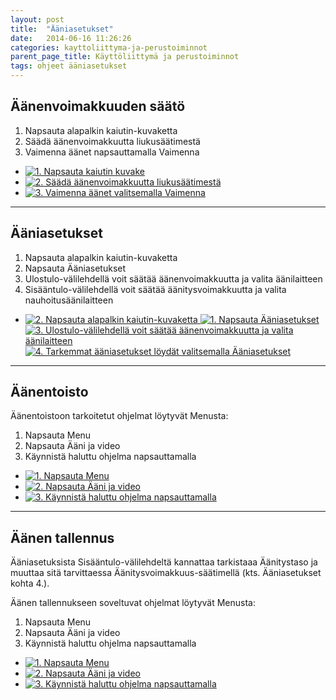 ```yaml
---
layout: post
title:  "Ääniasetukset"
date:   2014-06-16 11:26:26
categories: kayttoliittyma-ja-perustoiminnot
parent_page_title: Käyttöliittymä ja perustoiminnot
tags: ohjeet ääniasetukset
---
```


<div class="pure-u-11-24">
<h2>Äänenvoimakkuuden säätö</h2>

<ol>
  <li>Napsauta alapalkin kaiutin-kuvaketta</li>
  <li>Säädä äänenvoimakkuutta liukusäätimestä</li>
  <li>Vaimenna äänet napsauttamalla Vaimenna</li>
</ol>

</div>
<div class="pure-u-11-24 images">
  <ul>
    <li>
      <a href="{{ site.baseurl }}/assets/images/aaniasetukset-aktiivinen.png" title="1. Napsauta kaiutin kuvake" class="swipebox">
        <img src="{{ site.baseurl }}/assets/images/aaniasetukset-aktiivinen-small.png" alt="1. Napsauta kaiutin kuvake">
      </a>
    </li>
    <li>
      <a href="{{ site.baseurl }}/assets/images/aaniasetukset-voimakkuuden-saato.png" title="2. Säädä äänenvoimakkuutta liukusäätimestä" class="swipebox">
        <img src="{{ site.baseurl }}/assets/images/aaniasetukset-voimakkuuden-saato-small.png" alt="2. Säädä äänenvoimakkuutta liukusäätimestä">
      </a>
    </li>
    <li>
      <a href="{{ site.baseurl }}/assets/images/aaniasetukset-vaimenna.png" title="3. Vaimenna äänet valitsemalla Vaimenna" class="swipebox">
        <img src="{{ site.baseurl }}/assets/images/aaniasetukset-vaimenna-small.png" alt="3. Vaimenna äänet valitsemalla Vaimenna">
      </a>
    </li>
  </ul>
</div>

---

<div class="pure-u-11-24">
<h2>Ääniasetukset</h2>

<ol>
  <li>Napsauta alapalkin kaiutin-kuvaketta</li>
  <li>Napsauta Ääniasetukset</li>
  <li>Ulostulo-välilehdellä voit säätää äänenvoimakkuutta ja valita äänilaitteen</li>
  <li>Sisääntulo-välilehdellä voit säätää äänitysvoimakkuutta ja valita nauhoitusäänilaitteen</li>
</ol>

</div>
<div class="pure-u-11-24 images">
  <ul>
    <li>
     <a href="{{ site.baseurl }}/assets/images/aaniasetukset-aktiivinen.png" title="1. Napsauta alapalkin kaiutin-kuvaketta" class="swipebox">
        <img src="{{ site.baseurl }}/assets/images/aaniasetukset-aktiivinen-small.png" alt="2. Napsauta alapalkin kaiutin-kuvaketta">
      </a>
      <a href="{{ site.baseurl }}/assets/images/aaniasetukset-valinta-aktiivinen.png" title="2. Napsauta Ääniasetukset" class="swipebox">
        <img src="{{ site.baseurl }}/assets/images/aaniasetukset-valinta-aktiivinen-small.png" alt="1. Napsauta Ääniasetukset">
      </a>
      <a href="{{ site.baseurl }}/assets/images/aaniasetukset-ulostulo.png" title="3. Ulostulo-välilehdellä voit säätää äänenvoimakkuutta ja valita äänilaitteen" class="swipebox">
        <img src="{{ site.baseurl }}/assets/images/aaniasetukset-ulostulo-small.png" alt="3. Ulostulo-välilehdellä voit säätää äänenvoimakkuutta ja valita äänilaitteen">
      </a>
      <a href="{{ site.baseurl }}/assets/images/aaniasetukset-sisaantulo.png" title="4. Tarkemmat ääniasetukset löydät valitsemalla Ääniasetukset" class="swipebox">
        <img src="{{ site.baseurl }}/assets/images/aaniasetukset-sisaantulo-small.png" alt="4. Tarkemmat ääniasetukset löydät valitsemalla Ääniasetukset">
      </a>
    </li>
  </ul>
</div>

---

<div class="pure-u-11-24">
<h2>Äänentoisto</h2>

<p>Äänentoistoon tarkoitetut ohjelmat löytyvät Menusta:</p>
<ol>
  <li>Napsauta Menu</li>
  <li>Napsauta Ääni ja video</li>
  <li>Käynnistä haluttu ohjelma napsauttamalla</li>
</ol>
</div>

<div class="pure-u-11-24 images">
<ul>
  <li>
    <a href="{{ site.baseurl }}/assets/images/valitse-menu.png" title="1. Napsauta Menu" class="swipebox">
      <img src="{{ site.baseurl }}/assets/images/valitse-menu-small.png" alt="1. Napsauta Menu">
    </a>
  </li>
  <li>
    <a href="{{ site.baseurl }}/assets/images/menu-auki-aani-ja-video.png" title="2. Napsauta Ääni ja video" class="swipebox">
      <img src="{{ site.baseurl }}/assets/images/menu-auki-aani-ja-video-small.png" alt="2. Napsauta Ääni ja video">
    </a>
  </li>
  <li>
    <a href="{{ site.baseurl }}/assets/images/menu-auki-aani-ja-video-auki.png" title="3. Käynnistä haluttu ohjelma napsauttamalla" class="swipebox">
      <img src="{{ site.baseurl }}/assets/images/menu-auki-aani-ja-video-auki-small.png" alt="3. Käynnistä haluttu ohjelma napsauttamalla">
    </a>
  </li>
</ul>
</div>

---

<div class="pure-u-11-24">
<h2>Äänen tallennus</h2>

<p>Ääniasetuksista Sisääntulo-välilehdeltä kannattaa tarkistaaa Äänitystaso ja muuttaa sitä tarvittaessa Äänitysvoimakkuus-säätimellä (kts. Ääniasetukset kohta 4.).</p>

<p>Äänen tallennukseen soveltuvat ohjelmat löytyvät Menusta:</p>
<ol>
  <li>Napsauta Menu</li>
  <li>Napsauta Ääni ja video</li>
  <li>Käynnistä haluttu ohjelma napsauttamalla</li>
</ol>
</div>

<div class="pure-u-11-24 images">
<ul>
  <li>
    <a href="{{ site.baseurl }}/assets/images/valitse-menu.png" title="1. Napsauta Menu" class="swipebox">
      <img src="{{ site.baseurl }}/assets/images/valitse-menu-small.png" alt="1. Napsauta Menu">
    </a>
  </li>
  <li>
    <a href="{{ site.baseurl }}/assets/images/menu-auki-aani-ja-video.png" title="2. Napsauta Ääni ja video" class="swipebox">
      <img src="{{ site.baseurl }}/assets/images/menu-auki-aani-ja-video-small.png" alt="2. Napsauta Ääni ja video">
    </a>
  </li>
  <li>
    <a href="{{ site.baseurl }}/assets/images/menu-auki-aani-ja-video-auki.png" title="3. Käynnistä haluttu ohjelma napsauttamalla" class="swipebox">
      <img src="{{ site.baseurl }}/assets/images/menu-auki-aani-ja-video-auki-small.png" alt="3. Käynnistä haluttu ohjelma napsauttamalla">
    </a>
  </li>
</ul>
</div>
